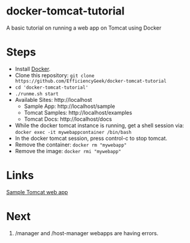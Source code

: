 # docker-tomcat-tutorial
A basic tutorial on running a web app on Tomcat using Docker

# Steps
* Install [Docker](https://docs.docker.com/install/).
* Clone this repository: `git clone https://github.com/EfficiencyGeek/docker-tomcat-tutorial`
* `cd 'docker-tomcat-tutorial'`
* `./runme.sh start`
* Available Sites: http://localhost
    *   Sample App: http://localhost/sample 
    *   Tomcat Samples: http://localhost/examples
    *   Tomcat Docs: http://localhost/docs
* While the docker tomcat instance is running, get a shell session via: `docker exec -it mywebappcontainer /bin/bash`
* In the docker tomcat session, press control-c to stop tomcat.
* Remove the container: `docker rm "mywebapp"`
* Remove the image: `docker rmi "mywebapp"`

# Links
[Sample Tomcat web app](https://tomcat.apache.org/tomcat-8.0-doc/appdev/sample/)

# Next
1. /manager and /host-manager webapps are having errors.
